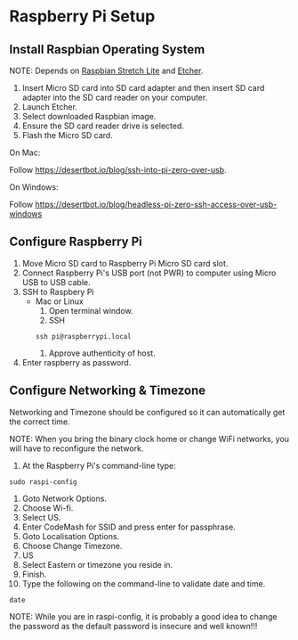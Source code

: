 # Raspberry Pi Setup


## Install Raspbian Operating System

NOTE: Depends on [Raspbian Stretch Lite](http://director.downloads.raspberrypi.org/raspbian_lite/images/raspbian_lite-2018-06-29/2018-06-27-raspbian-stretch-lite.zip) and [Etcher](https://etcher.io).

1. Insert Micro SD card into SD card adapter and then insert SD card adapter into the SD card reader on your computer.
1. Launch Etcher.
1. Select downloaded Raspbian image.
1. Ensure the SD card reader drive is selected.
1. Flash the Micro SD card.

On Mac:

Follow https://desertbot.io/blog/ssh-into-pi-zero-over-usb.

On Windows:

Follow https://desertbot.io/blog/headless-pi-zero-ssh-access-over-usb-windows

## Configure Raspberry Pi

1. Move Micro SD card to Raspberry Pi Micro SD card slot.
1. Connect Raspberry Pi's USB port (not PWR) to computer using Micro USB to USB cable.
1. SSH to Raspbery Pi
    * Mac or Linux
        1. Open terminal window.
        1. SSH
        ```
        ssh pi@raspberrypi.local
        ```
        1. Approve authenticity of host.
1. Enter raspberry as password.

## Configure Networking & Timezone

Networking and Timezone should be configured so it can automatically get the correct time.

NOTE: When you bring the binary clock home or change WiFi networks, you will have to reconfigure the network.

1. At the Raspberry Pi's command-line type:
```
sudo raspi-config
```
1. Goto Network Options.
1. Choose Wi-fi.
1. Select US.
1. Enter CodeMash for SSID and press enter for passphrase.
1. Goto Localisation Options.
1. Choose Change Timezone.
1. US
1. Select Eastern or timezone you reside in.
1. Finish.
1. Type the following on the command-line to validate date and time.
```
date
```

NOTE: While you are in raspi-config, it is probably a good idea to change the password as the default password is insecure and well known!!!